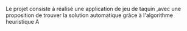 Le projet consiste à réalisé une application de jeu de taquin ,avec une proposition de trouver la solution automatique grâce à l'algorithme heuristique A